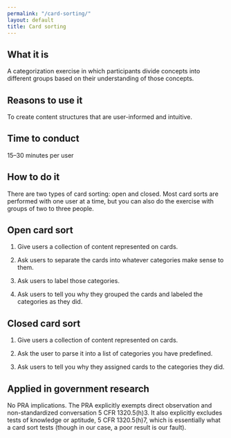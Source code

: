 ```yaml
---
permalink: "/card-sorting/"
layout: default
title: Card sorting
---
```


## What it is

A categorization exercise in which participants divide concepts into different groups based on their understanding of those concepts.

## Reasons to use it

To create content structures that are user-informed and intuitive.

## Time to conduct

15–30 minutes per user

## How to do it

There are two types of card sorting: open and closed. Most card sorts are performed with one user at a time, but you can also do the exercise with groups of two to three people.

## Open card sort

1. Give users a collection of content represented on cards.

2. Ask users to separate the cards into whatever categories make sense to them.

3. Ask users to label those categories.

4. Ask users to tell you why they grouped the cards and labeled the categories as they did.

## Closed card sort

1. Give users a collection of content represented on cards.

2. Ask the user to parse it into a list of categories you have predefined.

3. Ask users to tell you why they assigned cards to the categories they did.

## Applied in government research

No PRA implications. The PRA explicitly exempts direct observation and non-standardized conversation 5 CFR 1320.5(h)3. It also explicitly excludes tests of knowledge or aptitude, 5 CFR 1320.5(h)7, which is essentially what a card sort tests (though in our case, a poor result is our fault).
